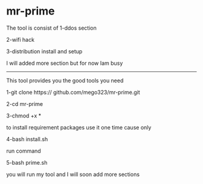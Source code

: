 # mr-prime
The tool is consist of
1-ddos section

2-wifi hack

3-distribution install and setup

I will added more section but for now Iam busy

----------------------------------

This tool provides you the good tools you need

1-git clone https:// github.com/mego323/mr-prime.git

2-cd mr-prime 

3-chmod +x *

to install requirement packages 
use it one time cause only

4-bash install.sh

run command

5-bash prime.sh

you will run my tool and I will soon add more sections
